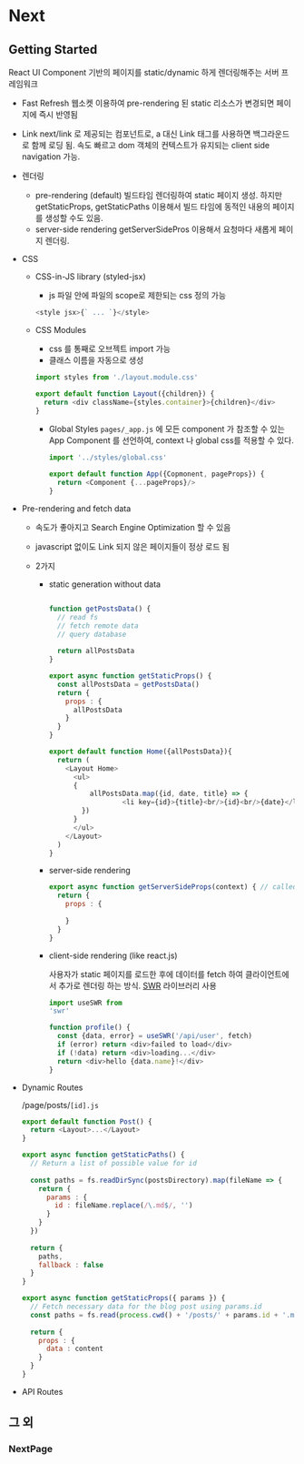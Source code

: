 

# Next

## Getting Started

React UI Component 기반의 페이지를 static/dynamic 하게 렌더링해주는 서버 프레임워크

- Fast Refresh
  웹소켓 이용하여 pre-rendering 된 static 리소스가 변경되면 페이지에 즉시 반영됨

- Link
  next/link 로 제공되는 컴포넌트로, a 대신 Link 태그를 사용하면 백그라운드로 함께 로딩 됨. 속도 빠르고 dom 객체의 컨텍스트가 유지되는 client side navigation 가능.

- 렌더링

  - pre-rendering (default)
    빌드타임 렌더링하여 static 페이지 생성. 하지만 getStaticProps, getStaticPaths 이용해서 빌드 타임에 동적인 내용의 페이지를 생성할 수도 있음.
  - server-side rendering
    getServerSidePros 이용해서 요청마다 새롭게 페이지 렌더링.

- CSS

  - CSS-in-JS library (styled-jsx)

    - js 파일 안에 파일의 scope로 제한되는 css 정의 가능

    ```javascript
    <style jsx>{` ... `}</style>
    ```

  - CSS Modules

    - css 를 통째로 오브젝트 import 가능
    - 클래스 이름을 자동으로 생성

    ```javascript
    import styles from './layout.module.css'
    
    export default function Layout({children}) {
      return <div className={styles.container}>{children}</div>
    }
    ```

    - Global Styles
      `pages/_app.js` 에 모든 component 가 참조할 수 있는 App Component 를 선언하여, context 나 global css를 적용할 수 있다.

      ```javascript
      import '../styles/global.css'
      
      export default function App({Copmonent, pageProps}) {
        return <Component {...pageProps}/>
      }
      ```


- Pre-rendering and fetch data

  - 속도가 좋아지고 Search Engine Optimization 할 수 있음

  - javascript 없이도 Link 되지 않은 페이지들이 정상 로드 됨

  - 2가지

    - static generation without data

      ```javascript
      
      function getPostsData() {
        // read fs
        // fetch remote data
        // query database
        
        return allPostsData
      }
      
      export async function getStaticProps() {
        const allPostsData = getPostsData()
        return {
          props : {
            allPostsData
          }
        }
      }
      
      export default function Home({allPostsData}){
        return (
          <Layout Home>
          	<ul>
            {
          		allPostsData.map({id, date, title} => {
        				<li key={id}>{title}<br/>{id}<br/>{date}</li>
              })
            }
            </ul>
          </Layout>
        )
      }
      ```

      

    - server-side rendering

      ```javascript
      export async function getServerSideProps(context) { // called at all request time
        return {
          props : {
            
          }
        }
      }
      ```

      

    - client-side rendering (like react.js)

      사용자가 static 페이지를 로드한 후에 데이터를 fetch 하여 클라이언트에서 추가로 렌더링 하는 방식.
      [SWR](swr.vercel.app) 라이브러리 사용

      ```javascript
      import useSWR from
      'swr'
      
      function profile() {
        const {data, error} = useSWR('/api/user', fetch)
        if (error) return <div>failed to load</div>
        if (!data) return <div>loading...</div>
        return <div>hello {data.name}!</div>
      }
      
      ```

- Dynamic Routes

  /page/posts/`[id].js`

  ```javascript
  export default function Post() {
    return <Layout>...</Layout>
  }
  
  export async function getStaticPaths() {
    // Return a list of possible value for id
    
    const paths = fs.readDirSync(postsDirectory).map(fileName => {
      return {
        params : {
          id : fileName.replace(/\.md$/, '')
        }
      }
    })
    
    return {
      paths,
      fallback : false
    }
  }
  
  export async function getStaticProps({ params }) {
    // Fetch necessary data for the blog post using params.id
    const paths = fs.read(process.cwd() + '/posts/' + params.id + '.md')
    
    return {
      props : {
        data : content
      }
    }
  }
  ```

  

- API Routes

## 그 외

### NextPage


